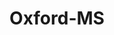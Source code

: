 ---
title: Oxford-MS
slug: oxford-ms
f_state:
- cms/state/mississippi.md
f_locations:
- cms/payday-loan/advance-cash-inc-3242.md
- cms/payday-loan/advance-cash-inc-3243.md
- cms/payday-loan/alliance-cash-services-3795.md
- cms/payday-loan/cash-mart-7888.md
- cms/payday-loan/cash-tyme-8900.md
- cms/payday-loan/check-advance-10277.md
- cms/payday-loan/check-into-cash-12112.md
- cms/payday-loan/check-into-cash-12155.md
- cms/payday-loan/check-into-cash-of-mississippi-13442.md
- cms/payday-loan/express-check-advance-16991.md
- cms/payday-loan/express-check-advance-17038.md
- cms/payday-loan/ez-cash-17249.md
- cms/payday-loan/first-federal-exchange-inc-18592.md
- cms/payday-loan/first-federal-exchange-incorpo-18593.md
- cms/payday-loan/paymaster-llc-24199.md
- cms/payday-loan/rapid-cash-25687.md
- cms/payday-loan/rapid-cash-25694.md
- cms/payday-loan/rapid-cash-inc-25728.md
- cms/payday-loan/security-check-26259.md
updated-on: '2024-05-30T13:41:28.615Z'
created-on: '2024-05-30T13:41:28.615Z'
published-on: '2024-05-30T13:54:32.469Z'
f_city: Oxford
layout: '[city].html'
tags: city
---